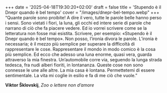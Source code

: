 +++
date = '2025-04-18T19:30:20+02:00'
draft = false
title = 'Stupendo è il Dnepr quando è bel tempo'
cover = "/images/dnepr-bel-tempo.webp"
+++
“Quante parole sono proibite!
A dire il vero, tutte le parole belle hanno perso i sensi.
Sono vietati i fiori, la luna, gli occhi ed intere serie di parole che narrano di ciò che fa piacere vedere.
Ed io vorrei scrivere come se la letteratura non fosse mai esistita. Scrivere, per esempio: «Stupendo è il Dnepr quando è bel tempo».
Non posso, l’ironia divora le parole. L’ironia è necessaria; è il mezzo più semplice per superare la difficoltà di rappresentare le cose.
Rappresentare il mondo in modo comico è la cosa più semplice.
Ed ecco che adesso una luna enorme, quasi vera, guarda attraverso la mia finestra.
Un’automobile corre via, seguendo la lunga strada tedesca, fra nudi alberi fioriti, in lontananza.
Queste cose non sono connesse le une alle altre. La mia casa è lontana. Permettetemi di essere sentimentale. La vita mi coglie in esilio e fa di me ciò che vuole.”

**Viktor Šklovskij**, *Zoo o lettere non d’amore*